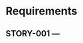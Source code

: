 # Requirements

## STORY-001 — <title>
---
id: STORY-001
type: story
status: ready
priority: P2
depends_on: []
component_tags: []
tasks_generated: false
story_fingerprint: ""
kind: feature
---
### Motivation
<why now>

### Acceptance
- <testable criterion>

### NFR
- <non-functional>
